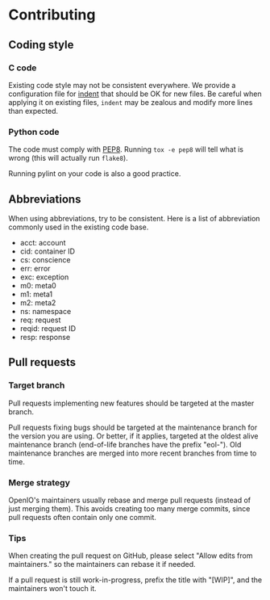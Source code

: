 # Contributing

## Coding style
### C code

Existing code style may not be consistent everywhere. We provide a
configuration file for [indent](./.indent.pro) that should be OK for
new files. Be careful when applying it on existing files, ``indent`` may be
zealous and modify more lines than expected.

### Python code

The code must comply with [PEP8](https://www.python.org/dev/peps/pep-0008/).
Running ``tox -e pep8`` will tell what is wrong
(this will actually run ``flake8``).

Running pylint on your code is also a good practice.


## Abbreviations

When using abbreviations, try to be consistent. Here is a list of
abbreviation commonly used in the existing code base.

- acct: account
- cid: container ID
- cs: conscience
- err: error
- exc: exception
- m0: meta0
- m1: meta1
- m2: meta2
- ns: namespace
- req: request
- reqid: request ID
- resp: response

## Pull requests

### Target branch

Pull requests implementing new features should be targeted at the master
branch.

Pull requests fixing bugs should be targeted at the maintenance branch for the
version you are using. Or better, if it applies, targeted at the oldest alive
maintenance branch (end-of-life branches have the prefix "eol-").
Old maintenance branches are merged into more recent branches from time to
time.

### Merge strategy

OpenIO's maintainers usually rebase and merge pull requests (instead of just
merging them). This avoids creating too many merge commits, since pull requests
often contain only one commit.

### Tips

When creating the pull request on GitHub, please select
"Allow edits from maintainers." so the maintainers can rebase it if needed.

If a pull request is still work-in-progress, prefix the title with "[WIP]",
and the maintainers won't touch it.
